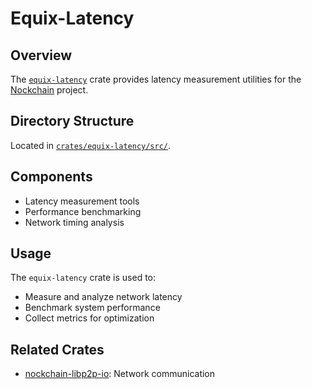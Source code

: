 # Equix-Latency

## Overview

The [`equix-latency`](../../crates/equix-latency/) crate provides latency measurement utilities for the [Nockchain](../../) project.

## Directory Structure

Located in [`crates/equix-latency/src/`](../../crates/equix-latency/src/).

## Components

- Latency measurement tools
- Performance benchmarking
- Network timing analysis

## Usage

The `equix-latency` crate is used to:

- Measure and analyze network latency
- Benchmark system performance
- Collect metrics for optimization

## Related Crates

- [nockchain-libp2p-io](./nockchain-libp2p-io.md): Network communication 